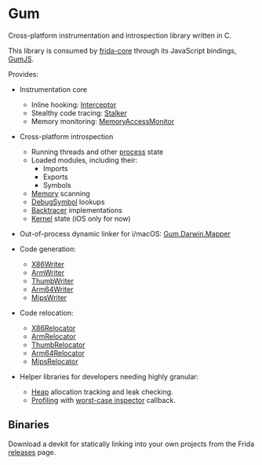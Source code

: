 # Gum

Cross-platform instrumentation and introspection library written in C.

This library is consumed by [frida-core][] through its JavaScript bindings,
[GumJS][].

Provides:

- Instrumentation core
  - Inline hooking: [Interceptor][]
  - Stealthy code tracing: [Stalker][]
  - Memory monitoring: [MemoryAccessMonitor][]

- Cross-platform introspection
  - Running threads and other [process][] state
  - Loaded modules, including their:
    - Imports
    - Exports
    - Symbols
  - [Memory][] scanning
  - [DebugSymbol][] lookups
  - [Backtracer][] implementations
  - [Kernel][] state (iOS only for now)

- Out-of-process dynamic linker for i/macOS: [Gum.Darwin.Mapper][]

- Code generation:
  - [X86Writer][]
  - [ArmWriter][]
  - [ThumbWriter][]
  - [Arm64Writer][]
  - [MipsWriter][]

- Code relocation:
  - [X86Relocator][]
  - [ArmRelocator][]
  - [ThumbRelocator][]
  - [Arm64Relocator][]
  - [MipsRelocator][]

- Helper libraries for developers needing highly granular:

  - [Heap][] allocation tracking and leak checking.
  - [Profiling][] with [worst-case inspector][] callback.

## Binaries

Download a devkit for statically linking into your own projects from the
Frida [releases][] page.


[frida-core]: https://github.com/frida/frida-core
[GumJS]: https://github.com/frida/frida-gum/tree/master/bindings/gumjs
[Interceptor]: https://github.com/frida/frida-gum/blob/master/gum/guminterceptor.h
[Stalker]: https://github.com/frida/frida-gum/blob/master/gum/gumstalker.h
[MemoryAccessMonitor]: https://github.com/frida/frida-gum/blob/master/gum/gummemoryaccessmonitor.h
[process]: https://github.com/frida/frida-gum/blob/master/gum/gumprocess.h
[Memory]: https://github.com/frida/frida-gum/blob/master/gum/gummemory.h
[DebugSymbol]: https://github.com/frida/frida-gum/blob/master/gum/gumsymbolutil.h
[Backtracer]: https://github.com/frida/frida-gum/blob/master/gum/gumbacktracer.h
[Kernel]: https://github.com/frida/frida-gum/blob/master/gum/gumkernel.h
[Gum.Darwin.Mapper]: https://github.com/frida/frida-gum/blob/master/gum/backend-darwin/gumdarwinmapper.h
[X86Writer]: https://github.com/frida/frida-gum/blob/master/gum/arch-x86/gumx86writer.h
[ArmWriter]: https://github.com/frida/frida-gum/blob/master/gum/arch-arm/gumarmwriter.h
[ThumbWriter]: https://github.com/frida/frida-gum/blob/master/gum/arch-arm/gumthumbwriter.h
[Arm64Writer]: https://github.com/frida/frida-gum/blob/master/gum/arch-arm64/gumarm64writer.h
[MipsWriter]: https://github.com/frida/frida-gum/blob/master/gum/arch-mips/gummipswriter.h
[X86Relocator]: https://github.com/frida/frida-gum/blob/master/gum/arch-x86/gumx86relocator.h
[ArmRelocator]: https://github.com/frida/frida-gum/blob/master/gum/arch-arm/gumarmrelocator.h
[ThumbRelocator]: https://github.com/frida/frida-gum/blob/master/gum/arch-arm/gumthumbrelocator.h
[Arm64Relocator]: https://github.com/frida/frida-gum/blob/master/gum/arch-arm64/gumarm64relocator.h
[MipsRelocator]: https://github.com/frida/frida-gum/blob/master/gum/arch-mips/gummipsrelocator.h
[Heap]: https://github.com/frida/frida-gum/tree/master/libs/gum/heap
[Profiling]: https://github.com/frida/frida-gum/tree/master/libs/gum/prof
[worst-case inspector]: https://github.com/frida/frida-gum/blob/7e4c5b547b035ae05d2f9e160652101bf741e6c3/libs/gum/prof/gumprofiler.h#L40-L42
[releases]: https://github.com/frida/frida/releases
